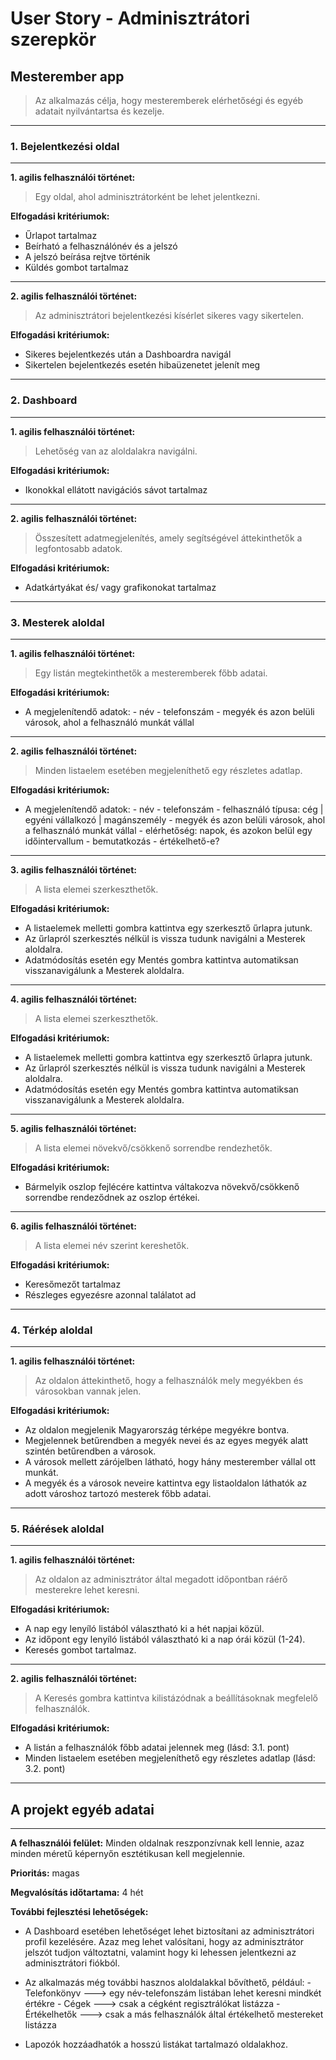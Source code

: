 # User Story - Adminisztrátori szerepkör
## Mesterember app
> Az alkalmazás célja, hogy mesteremberek elérhetőségi és egyéb adatait nyilvántartsa és kezelje.
---
### 1. Bejelentkezési oldal
---
**1. agilis felhasználói történet:**
> Egy oldal, ahol adminisztrátorként be lehet jelentkezni.

**Elfogadási kritériumok:**
* Űrlapot tartalmaz
* Beírható a felhasználónév és a jelszó
* A jelszó beírása rejtve történik
* Küldés gombot tartalmaz
---
**2. agilis felhasználói történet:**
> Az adminisztrátori bejelentkezési kísérlet sikeres vagy sikertelen.

**Elfogadási kritériumok:**
* Sikeres bejelentkezés után a Dashboardra navigál
* Sikertelen bejelentkezés esetén hibaüzenetet jelenít meg

---
### 2. Dashboard
---
**1. agilis felhasználói történet:**
> Lehetőség van az aloldalakra navigálni.

**Elfogadási kritériumok:**
* Ikonokkal ellátott navigációs sávot tartalmaz
---
**2. agilis felhasználói történet:**
> Összesített adatmegjelenítés, amely segítségével áttekinthetők a legfontosabb adatok.

**Elfogadási kritériumok:**
* Adatkártyákat és/ vagy grafikonokat tartalmaz

---
### 3. Mesterek aloldal
---
**1. agilis felhasználói történet:**
> Egy listán megtekinthetők a mesteremberek főbb adatai.

**Elfogadási kritériumok:**
* A megjelenítendő adatok:
		- név
		- telefonszám
		- megyék és azon belüli városok, ahol a felhasználó munkát vállal
---
**2. agilis felhasználói történet:**
> Minden listaelem esetében megjeleníthető egy részletes adatlap.

**Elfogadási kritériumok:**
* A megjelenítendő adatok:
		- név
		- telefonszám
		- felhasználó típusa: cég | egyéni vállalkozó | magánszemély
		- megyék és azon belüli városok, ahol a felhasználó munkát vállal
		- elérhetőség: napok, és azokon belül egy időintervallum
		- bemutatkozás
		- értékelhető-e?
---
**3. agilis felhasználói történet:**
> A lista elemei szerkeszthetők.

**Elfogadási kritériumok:**
* A listaelemek melletti gombra kattintva egy szerkesztő űrlapra jutunk.
* Az űrlapról szerkesztés nélkül is vissza tudunk navigálni a Mesterek aloldalra.
* Adatmódosítás esetén egy Mentés gombra kattintva automatiksan visszanavigálunk a Mesterek aloldalra.
---
**4. agilis felhasználói történet:**
> A lista elemei szerkeszthetők.

**Elfogadási kritériumok:**
* A listaelemek melletti gombra kattintva egy szerkesztő űrlapra jutunk.
* Az űrlapról szerkesztés nélkül is vissza tudunk navigálni a Mesterek aloldalra.
* Adatmódosítás esetén egy Mentés gombra kattintva automatiksan visszanavigálunk a Mesterek aloldalra.
---
**5. agilis felhasználói történet:**
> A lista elemei növekvő/csökkenő sorrendbe rendezhetők.

**Elfogadási kritériumok:**
* Bármelyik oszlop fejlécére kattintva váltakozva növekvő/csökkenő sorrendbe rendeződnek az oszlop értékei.
---
**6. agilis felhasználói történet:**
> A lista elemei név szerint kereshetők.

**Elfogadási kritériumok:**
* Keresőmezőt tartalmaz
* Részleges egyezésre azonnal találatot ad

---
### 4. Térkép aloldal
---
**1. agilis felhasználói történet:**
> Az oldalon áttekinthető, hogy a felhasználók mely megyékben és városokban vannak jelen.

**Elfogadási kritériumok:**
* Az oldalon megjelenik Magyarország térképe megyékre bontva.
* Megjelennek betűrendben a megyék nevei és az egyes megyék alatt szintén betűrendben a városok.
* A városok mellett zárójelben látható, hogy hány mesterember vállal ott munkát.
* A megyék és a városok neveire kattintva egy listaoldalon láthatók az adott városhoz tartozó mesterek főbb adatai.

---
### 5. Ráérések aloldal
---
**1. agilis felhasználói történet:**
> Az oldalon az adminisztrátor által megadott időpontban ráérő mesterekre lehet keresni.

**Elfogadási kritériumok:**
* A nap egy lenyíló listából választható ki a hét napjai közül.
* Az időpont egy lenyíló listából választható ki a nap órái közül (1-24).
* Keresés gombot tartalmaz.
---
**2. agilis felhasználói történet:**
> A Keresés gombra kattintva kilistázódnak a beállításoknak megfelelő felhasználók.

**Elfogadási kritériumok:**
* A listán a felhasználók főbb adatai jelennek meg (lásd: 3.1. pont)
* Minden listaelem esetében megjeleníthető egy részletes adatlap (lásd: 3.2. pont)

---
## **A projekt egyéb adatai**
---
**A felhasználói felület:**
Minden oldalnak reszponzívnak kell lennie, azaz minden méretű képernyőn esztétikusan kell megjelennie.

**Prioritás:**
magas

**Megvalósítás időtartama:**
4 hét

**További fejlesztési lehetőségek:**
- A Dashboard esetében lehetőséget lehet biztosítani az adminisztrátori profil kezelésére. Azaz meg lehet valósítani, hogy az adminisztrátor jelszót tudjon változtatni, valamint hogy ki lehessen jelentkezni az adminisztrátori fiókból.

- Az alkalmazás még további hasznos aloldalakkal bővíthető, például:
		- Telefonkönyv ---> egy név-telefonszám listában lehet keresni mindkét értékre
		- Cégek ---> csak a cégként regisztrálókat listázza
		- Értékelhetők ---> csak a más felhasználók által értékelhető mestereket listázza
		
- Lapozók hozzáadhatók a hosszú listákat tartalmazó oldalakhoz.

